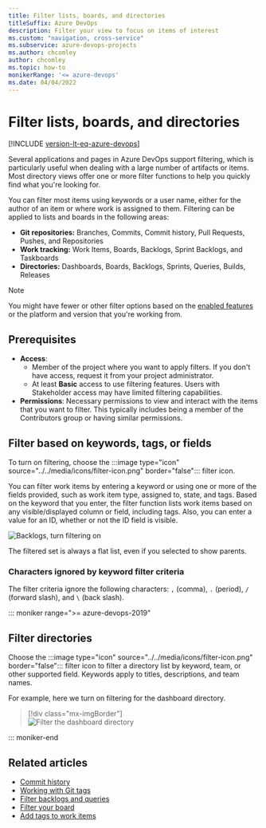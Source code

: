 ```yaml
---
title: Filter lists, boards, and directories
titleSuffix: Azure DevOps 
description: Filter your view to focus on items of interest 
ms.custom: "navigation, cross-service"
ms.subservice: azure-devops-projects 
ms.author: chcomley
author: chcomley
ms.topic: how-to
monikerRange: '<= azure-devops'
ms.date: 04/04/2022
---
```

  


# Filter lists, boards, and directories 

[!INCLUDE [version-lt-eq-azure-devops](../../includes/version-lt-eq-azure-devops.md)] 

Several applications and pages in Azure DevOps support filtering, which is particularly useful when dealing with a large number of artifacts or items. Most directory views offer one or more filter functions to help you quickly find what you're looking for.

You can filter most items using keywords or a user name, either for the author of an item or where work is assigned to them. Filtering can be applied to lists and boards in the following areas:

- **Git repositories:** Branches, Commits, Commit history, Pull Requests, Pushes, and Repositories  
- **Work tracking:** Work Items, Boards, Backlogs, Sprint Backlogs, and Taskboards 
- **Directories:** Dashboards, Boards, Backlogs, Sprints, Queries, Builds, Releases  

> [!NOTE]   
> You might have fewer or other filter options based on the [enabled features](preview-features.md) or the platform and version that you're working from.

## Prerequisites

- **Access**: 
  - Member of the project where you want to apply filters. If you don't have access, request it from your project administrator.
  - At least **Basic** access to use filtering features. Users with Stakeholder access may have limited filtering capabilities.
- **Permissions**: Necessary permissions to view and interact with the items that you want to filter. This typically includes being a member of the Contributors group or having similar permissions.

<a id="filter"></a>

## Filter based on keywords, tags, or fields

To turn on filtering, choose the :::image type="icon" source="../../media/icons/filter-icon.png" border="false"::: filter icon. 

You can filter work items by entering a keyword or using one or more of the fields provided, such as work item type, assigned to, state, and tags. Based on the keyword that you enter, the filter function lists work items based on any visible/displayed column or field, including tags. Also, you can enter a value for an ID, whether or not the ID field is visible.  

![Backlogs, turn filtering on](../../boards/backlogs/media/filter-backlogs-options.png)

The filtered set is always a flat list, even if you selected to show parents. 

### Characters ignored by keyword filter criteria

The filter criteria ignore the following characters: `,` (comma), `.` (period), `/` (forward slash), and `\` (back slash). 

::: moniker range=">= azure-devops-2019"

## Filter directories

Choose the :::image type="icon" source="../../media/icons/filter-icon.png" border="false"::: filter icon to filter a directory list by keyword, team, or other supported field. Keywords apply to titles, descriptions, and team names. 

For example, here we turn on filtering for the dashboard directory. 

> [!div class="mx-imgBorder"]  
> ![Filter the dashboard directory](../../report/dashboards/media/dashboards/filter-directory.png)   

::: moniker-end

## Related articles  
- [Commit history](../../repos/git/commit-history.md)
- [Working with Git tags](../../repos/git/git-tags.md)
- [Filter backlogs and queries](../../boards/backlogs/filter-backlogs-boards-plans.md)
- [Filter your board](../../boards/backlogs/filter-backlogs-boards-plans.md)
- [Add tags to work items](../../boards/queries/add-tags-to-work-items.md)